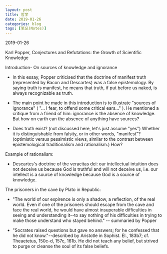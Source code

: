 ```yaml
---
layout: post
title: 哲学
date: 2019-01-26
categories: blog
tags: [笔记(Notes)]
---
```


2019-01-26

Karl Popper, Conjectures and Refutations: the Growth of Scientific Knowledge

Introduction- On sources of knowledge and ignorance  

- In this essay, Popper criticised that the doctrine of manifest truth (represented by Bacon and Descartes) was a false epistemology. By saying truth is manifest, he means that truth, if put before us naked, is always recognizable as truth.

- The main point he made in this introduction is to illustrate "sources of ignorance" ( "... I fear, to offend some critical ears..." ). He mentioned a critique from a friend of him: ignorance is the absence of knowledge. But how on earth can the absence of anything have sources? 

- Does truth exist? (not discussed here, let's just assume "yes") Whether it is distinguishable from falsity, or in other words, "manifest"? (optimistic versus pessimistic views, similar to the contrast between epistemological traditionalism and rationalism.) How?  

Example of rationalism:
- Descartes's doctrine of the veracitas dei: our intellectual intuition does not deceive us because God is truthful and will not deceive us, i.e. our intellect is a source of knowledge because God is a source of knowledge.

The prisoners in the cave by Plato in Republic:
- "The world of our expirence is only a shadow, a reflection, of the real world. Even if one of the prisoners should escape from the cave and face the real world, he would have almost insuperable difficulties in seeing and understanding it--to say nothing of his difficulties in trying to make those understand who stayed behind." -- summaried by Popper

- "Socrates raised questions but gave no answers; for he confessed that he did not know."--described by Aristotle in Sophist. El., 183b7; cf. Theaetetus, 150c-d, 157c, 161b. He did not teach any belief, but strived to purge or cleanse the soul of its false beliefs.

